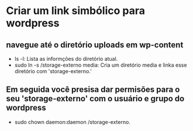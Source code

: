 # Criar um link simbólico para wordpress

## navegue até o diretório uploads em wp-content

* ls -l: Lista as informções do diretório atual.
* sudo ln -s /storage-externo media: Cria um diretório media e linka esse diretório com 'storage-externo.'

## Em seguida você presisa dar permisões para o seu 'storage-externo' com o usuário e grupo do wordpress
* sudo chown daemon:daemon /storage-externo.

